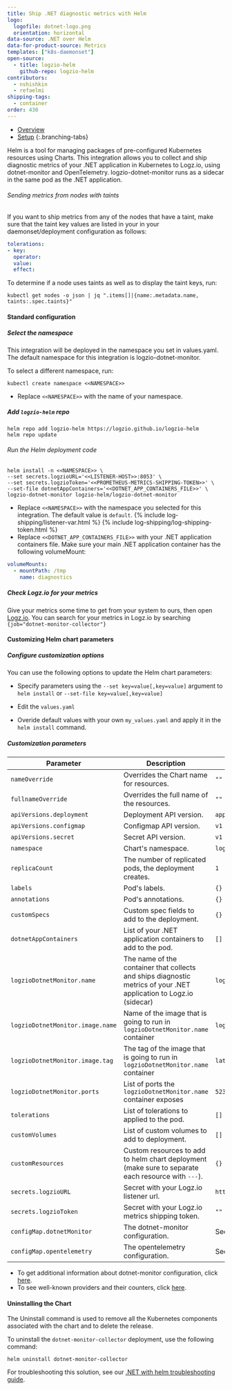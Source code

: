 ```yaml
---
title: Ship .NET diagnostic metrics with Helm
logo:
  logofile: dotnet-logo.png
  orientation: horizontal
data-source: .NET over Helm
data-for-product-source: Metrics
templates: ["k8s-daemonset"]
open-source:
  - title: logzio-helm
    github-repo: logzio-helm
contributors:
  - nshishkin
  - refaelmi
shipping-tags:
  - container
order: 430
---
```


<!-- tabContainer:start -->
<div class="branching-container">

* [Overview](#overview)
* [Setup](#setup)
{:.branching-tabs}

<!-- tab:start -->
<div id="overview">

Helm is a tool for managing packages of pre-configured Kubernetes resources using Charts. This integration allows you to collect and ship diagnostic metrics of your .NET application in Kubernetes to Logz.io, using dotnet-monitor and OpenTelemetry. logzio-dotnet-monitor runs as a sidecar in the same pod as the .NET application.

###### Sending metrics from nodes with taints

If you want to ship metrics from any of the nodes that have a taint, make sure that the taint key values are listed in your in your daemonset/deployment configuration as follows:
  
```yaml
tolerations:
- key: 
  operator: 
  value: 
  effect: 
```
  
To determine if a node uses taints as well as to display the taint keys, run:
  
```
kubectl get nodes -o json | jq ".items[]|{name:.metadata.name, taints:.spec.taints}"
```

</div>
<!-- tab:end -->

<!-- tab:start -->
<div id="setup">

#### Standard configuration

<div class="tasklist">

##### Select the namespace

This integration will be deployed in the namespace you set in values.yaml. The default namespace for this integration is logzio-dotnet-monitor.

To select a different namespace, run:

```shell
kubectl create namespace <<NAMESPACE>>
```

* Replace `<<NAMESPACE>>` with the name of your namespace.


##### Add `logzio-helm` repo
  
```shell
helm repo add logzio-helm https://logzio.github.io/logzio-helm
helm repo update
```


###### Run the Helm deployment code

```shell
helm install -n <<NAMESPACE>> \
--set secrets.logzioURL='<<LISTENER-HOST>>:8053' \
--set secrets.logzioToken='<<PROMETHEUS-METRICS-SHIPPING-TOKEN>>' \
--set-file dotnetAppContainers='<<DOTNET_APP_CONTAINERS_FILE>>' \
logzio-dotnet-monitor logzio-helm/logzio-dotnet-monitor
```

* Replace `<<NAMESPACE>>` with the namespace you selected for this integration. The default value is `default`.
{% include log-shipping/listener-var.html %} {% include log-shipping/log-shipping-token.html %}
* Replace `<<DOTNET_APP_CONTAINERS_FILE>>` with your .NET application containers file. Make sure your main .NET application container has the following volumeMount:

```yaml
volumeMounts:
  - mountPath: /tmp
    name: diagnostics
```


##### Check Logz.io for your metrics

Give your metrics some time to get from your system to ours, then open [Logz.io](https://app.logz.io/). You can search for your metrics in Logz.io by searching `{job="dotnet-monitor-collector"}`

</div>


####  Customizing Helm chart parameters


##### Configure customization options

You can use the following options to update the Helm chart parameters: 

* Specify parameters using the `--set key=value[,key=value]` argument to `helm install` or `--set-file key=value[,key=value]`

* Edit the `values.yaml`

* Overide default values with your own `my_values.yaml` and apply it in the `helm install` command. 

##### Customization parameters

| Parameter | Description | Default |
|---|---|---|
| `nameOverride` | Overrides the Chart name for resources. | `""` |
| `fullnameOverride` | Overrides the full name of the resources. | `""` |
| `apiVersions.deployment` | Deployment API version. | `apps/v1` |
| `apiVersions.configmap` | Configmap API version. | `v1` |
| `apiVersions.secret` | Secret API version. | `v1` |
| `namespace` | Chart's namespace. | `logzio-dotnet-monitor` |
| `replicaCount` | The number of replicated pods, the deployment creates. | `1` |
| `labels` | Pod's labels. | `{}` |
| `annotations` | Pod's annotations. | `{}` |
| `customSpecs` | Custom spec fields to add to the deployment. | `{}` |
| `dotnetAppContainers` | List of your .NET application containers to add to the pod. | `[]` |
| `logzioDotnetMonitor.name` | The name of the container that collects and ships diagnostic metrics of your .NET application to Logz.io (sidecar) | `logzio-dotnet-monitor` |
| `logzioDotnetMonitor.image.name` | Name of the image that is going to run in `logzioDotnetMonitor.name` container | `logzio/logzio-dotnet-monitor` |
| `logzioDotnetMonitor.image.tag` | The tag of the image that is going to run in `logzioDotnetMonitor.name` container | `latest` |
| `logzioDotnetMonitor.ports` | List of ports the `logzioDotnetMonitor.name` container exposes | `52325` |
| `tolerations` | List of tolerations to applied to the pod. | `[]` | 
| `customVolumes` | List of custom volumes to add to deployment. | `[]` |
| `customResources` | Custom resources to add to helm chart deployment (make sure to separate each resource with `---`). | `{}` |
| `secrets.logzioURL` | Secret with your Logz.io listener url. | `https://listener.logz.io:8053` |
| `secrets.logzioToken` | Secret with your Logz.io metrics shipping token. | `""` |
| `configMap.dotnetMonitor` | The dotnet-monitor configuration. | See [values.yaml](https://github.com/logzio/logzio-helm/blob/master/charts/dotnet-monitor/values.yaml). |
| `configMap.opentelemetry` | The opentelemetry configuration. | See [values.yaml](https://github.com/logzio/logzio-helm/blob/master/charts/dotnet-monitor/values.yaml). |


* To get additional information about dotnet-monitor configuration, click [here](https://github.com/dotnet/dotnet-monitor/blob/main/documentation/api/metrics.md).
* To see well-known providers and their counters, click [here](https://docs.microsoft.com/en-us/dotnet/core/diagnostics/available-counters).

#### Uninstalling the Chart

The Uninstall command is used to remove all the Kubernetes components associated with the chart and to delete the release.  

To uninstall the `dotnet-monitor-collector` deployment, use the following command:

```shell
helm uninstall dotnet-monitor-collector
```

For troubleshooting this solution, see our [.NET with helm troubleshooting guide](https://docs.logz.io/user-guide/infrastructure-monitoring/troubleshooting/dotnet-helm-troubleshooting.html).


</div>
<!-- tab:end -->


</div>
<!-- tabContainer:end -->
